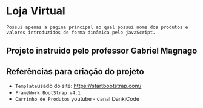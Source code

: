 # Loja Virtual
    Possui apenas a pagina principal ao qual possui nome dos produtos e valores introduzidos de forma dinâmica pelo javaScript.

## Projeto instruido pelo professor Gabriel Magnago

## Referências para criação do projeto
- `Template`usado do site: https://startbootstrap.com/
- `FrameWork BootStrap v4.1` 
- `Carrinho de Produtos` youtube - canal DankiCode


